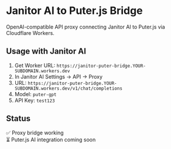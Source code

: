 # Janitor AI to Puter.js Bridge

OpenAI-compatible API proxy connecting Janitor AI to Puter.js via Cloudflare Workers.

## Usage with Janitor AI

1. Get Worker URL: `https://janitor-puter-bridge.YOUR-SUBDOMAIN.workers.dev`
2. In Janitor AI Settings → API → Proxy
3. URL: `https://janitor-puter-bridge.YOUR-SUBDOMAIN.workers.dev/v1/chat/completions`
4. Model: `puter-gpt`
5. API Key: `test123`

## Status

✅ Proxy bridge working  
⏳ Puter.js AI integration coming soon
